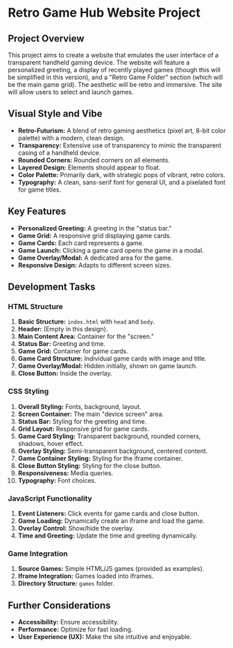 # Retro Game Hub Website Project

## Project Overview

This project aims to create a website that emulates the user interface of a transparent handheld gaming device. The website will feature a personalized greeting, a display of recently played games (though this will be simplified in this version), and a "Retro Game Folder" section (which will be the main game grid). The aesthetic will be retro and immersive.  The site will allow users to select and launch games.

## Visual Style and Vibe

*   **Retro-Futurism:**  A blend of retro gaming aesthetics (pixel art, 8-bit color palette) with a modern, clean design.
*   **Transparency:**  Extensive use of transparency to mimic the transparent casing of a handheld device.
*   **Rounded Corners:**  Rounded corners on all elements.
*   **Layered Design:**  Elements should appear to float.
*   **Color Palette:**  Primarily dark, with strategic pops of vibrant, retro colors.
*   **Typography:**  A clean, sans-serif font for general UI, and a pixelated font for game titles.

## Key Features

*   **Personalized Greeting:**  A greeting in the "status bar."
*   **Game Grid:**  A responsive grid displaying game cards.
*   **Game Cards:**  Each card represents a game.
*   **Game Launch:** Clicking a game card opens the game in a modal.
*   **Game Overlay/Modal:**  A dedicated area for the game.
*   **Responsive Design:**  Adapts to different screen sizes.

## Development Tasks

### HTML Structure

1.  **Basic Structure:** `index.html` with `head` and `body`.
2.  **Header:** (Empty in this design).
3.  **Main Content Area:**  Container for the "screen."
4.  **Status Bar:**  Greeting and time.
5.  **Game Grid:**  Container for game cards.
6.  **Game Card Structure:**  Individual game cards with image and title.
7.  **Game Overlay/Modal:**  Hidden initially, shown on game launch.
8.  **Close Button:**  Inside the overlay.

### CSS Styling

1.  **Overall Styling:**  Fonts, background, layout.
2.  **Screen Container:**  The main "device screen" area.
3.  **Status Bar:**  Styling for the greeting and time.
4.  **Grid Layout:**  Responsive grid for game cards.
5.  **Game Card Styling:**  Transparent background, rounded corners, shadows, hover effect.
6.  **Overlay Styling:**  Semi-transparent background, centered content.
7.  **Game Container Styling:**  Styling for the iframe container.
8.  **Close Button Styling:**  Styling for the close button.
9.  **Responsiveness:**  Media queries.
10. **Typography:**  Font choices.

### JavaScript Functionality

1.  **Event Listeners:**  Click events for game cards and close button.
2.  **Game Loading:**  Dynamically create an iframe and load the game.
3.  **Overlay Control:**  Show/hide the overlay.
4.  **Time and Greeting:**  Update the time and greeting dynamically.

### Game Integration

1.  **Source Games:**  Simple HTML/JS games (provided as examples).
2.  **Iframe Integration:**  Games loaded into iframes.
3.  **Directory Structure:**  `games` folder.

## Further Considerations

*   **Accessibility:**  Ensure accessibility.
*   **Performance:**  Optimize for fast loading.
*   **User Experience (UX):**  Make the site intuitive and enjoyable.
